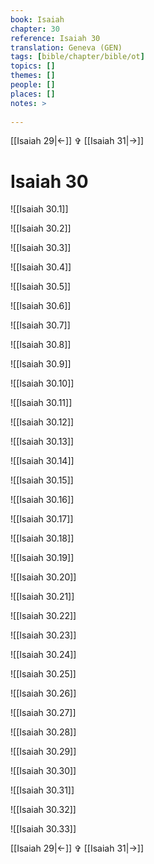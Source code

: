 ```yaml
---
book: Isaiah
chapter: 30
reference: Isaiah 30
translation: Geneva (GEN)
tags: [bible/chapter/bible/ot]
topics: []
themes: []
people: []
places: []
notes: >
  
---
```


[[Isaiah 29|<-]] ✞ [[Isaiah 31|->]]

# Isaiah 30

![[Isaiah 30.1]]

![[Isaiah 30.2]]

![[Isaiah 30.3]]

![[Isaiah 30.4]]

![[Isaiah 30.5]]

![[Isaiah 30.6]]

![[Isaiah 30.7]]

![[Isaiah 30.8]]

![[Isaiah 30.9]]

![[Isaiah 30.10]]

![[Isaiah 30.11]]

![[Isaiah 30.12]]

![[Isaiah 30.13]]

![[Isaiah 30.14]]

![[Isaiah 30.15]]

![[Isaiah 30.16]]

![[Isaiah 30.17]]

![[Isaiah 30.18]]

![[Isaiah 30.19]]

![[Isaiah 30.20]]

![[Isaiah 30.21]]

![[Isaiah 30.22]]

![[Isaiah 30.23]]

![[Isaiah 30.24]]

![[Isaiah 30.25]]

![[Isaiah 30.26]]

![[Isaiah 30.27]]

![[Isaiah 30.28]]

![[Isaiah 30.29]]

![[Isaiah 30.30]]

![[Isaiah 30.31]]

![[Isaiah 30.32]]

![[Isaiah 30.33]]

[[Isaiah 29|<-]] ✞ [[Isaiah 31|->]]
